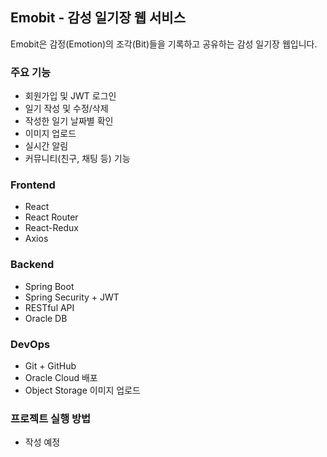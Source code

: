 ## Emobit - 감성 일기장 웹 서비스

Emobit은 감정(Emotion)의 조각(Bit)들을 기록하고 공유하는 감성 일기장 웹입니다.



### 주요 기능

- 회원가입 및 JWT 로그인
- 일기 작성 및 수정/삭제
- 작성한 일기 날짜별 확인
- 이미지 업로드
- 실시간 알림
- 커뮤니티(친구, 채팅 등) 기능



### Frontend
- React
- React Router
- React-Redux
- Axios



### Backend
- Spring Boot
- Spring Security + JWT
- RESTful API
- Oracle DB



### DevOps
- Git + GitHub
- Oracle Cloud 배포
- Object Storage 이미지 업로드



### 프로젝트 실행 방법
- 작성 예정

